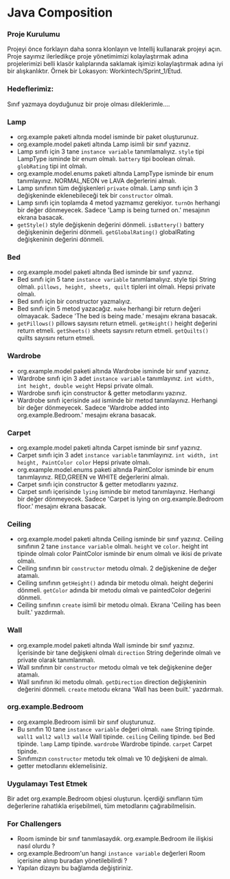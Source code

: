 # Java Composition

### Proje Kurulumu

Projeyi önce forklayın daha sonra klonlayın ve Intellij kullanarak projeyi açın. 
Proje sayımız ilerledikçe proje yönetimimizi kolaylaştırmak adına projelerimizi belli klasör kalıplarında saklamak işimizi kolaylaştırmak adına iyi bir alışkanlıktır.
Örnek bir Lokasyon: Workintech/Sprint_1/Etud.

### Hedeflerimiz:

Sınıf yazmaya doyduğunuz bir proje olması dileklerimle....

### Lamp
* org.example paketi altında model isminde bir paket oluşturunuz.
* org.example.model paketi altında Lamp isimli bir sınıf yazınız.
* Lamp sınıfı için 3 tane ```instance variable``` tanımlamalıyız. ```style``` tipi LampType isminde bir enum olmalı. ```battery``` tipi boolean olmalı. ```globRating``` tipi int olmalı. 
* org.example.model.enums paketi altında LampType isminde bir enum tanımlayınız. NORMAL,NEON ve LAVA değerlerini almalı.
* Lamp sınıfının tüm değişkenleri `private` olmalı. Lamp sınıfı için 3 değişkeninde eklenebileceği tek bir ```constructor``` olmalı.
* Lamp sınıfı için toplamda 4 metod yazmamız gerekiyor. ```turnOn``` herhangi bir değer dönmeyecek. Sadece 'Lamp is being turned on.' mesajının ekrana basacak.
* ```getStyle()``` style değişkenin değerini dönmeli. ```isBattery()``` battery değişkeninin değerini dönmeli. ```getGlobalRating()``` globalRating değişkeninin değerini dönmeli.

### Bed
* org.example.model paketi altında Bed isminde bir sınıf yazınız.
* Bed sınıfı için 5 tane ```instance variable``` tanımlamalıyız. style tipi String olmalı. ```pillows, height, sheets, quilt``` tipleri int olmalı. Hepsi private olmalı.
* Bed sınıfı için bir constructor yazmalıyız.
* Bed sınıfı için 5 metod yazacağız. ```make``` herhangi bir return değeri olmayacak. Sadece 'The bed is being made.' mesajını ekrana basacak.
* ```getPillows()``` pillows sayısını return etmeli. ```getHeight()``` height değerini return etmeli. ```getSheets()``` sheets sayısını return etmeli. ```getQuilts()``` quilts sayısını return etmeli.

### Wardrobe 
* org.example.model paketi altında Wardrobe isminde bir sınıf yazınız. 
* Wardrobe sınıfı için 3 adet ```instance variable``` tanımlayınız. ```int width, int height, double weight``` Hepsi private olmalı.
* Wardrobe sınıfı için constructor & getter metodlarını yazınız.
* Wardrobe sınıfı içerisinde ```add``` isminde bir metod tanımlayınız. Herhangi bir değer dönmeyecek. Sadece 'Wardrobe added into org.example.Bedroom.' mesajını ekrana basacak.

### Carpet
* org.example.model paketi altında Carpet isminde bir sınıf yazınız.
* Carpet sınıfı için 3 adet ```instance variable``` tanımlayınız. ```int width, int height, PaintColor color``` Hepsi private olmalı.
* org.example.model.enums paketi altında PaintColor isminde bir enum tanımlayınız. RED,GREEN ve WHITE değerlerini almalı.
* Carpet sınıfı için constructor & getter metodlarını yazınız.
* Carpet sınıfı içerisinde ```lying``` isminde bir metod tanımlayınız. Herhangi bir değer dönmeyecek. Sadece 'Carpet is lying on org.example.Bedroom floor.' mesajını ekrana basacak.

### Ceiling
* org.example.model paketi altında Ceiling isminde bir sınıf yazınız. Ceiling sınıfının 2 tane ```instance variable``` olmalı. ```height``` ve ```color```. height int tipinde olmalı color PaintColor isminde bir enum olmalı ve ikisi de private olmalı.
* Ceiling sınıfının bir ```constructor``` metodu olmalı. 2 değişkenine de değer atamalı.
* Ceiling sınıfının ```getHeight()``` adında bir metodu olmalı. height değerini dönmeli. ```getColor``` adında bir metodu olmalı ve paintedColor değerini dönmeli.
* Ceiling sınıfının ```create``` isimli bir metodu olmalı. Ekrana 'Ceiling has been built.' yazdırmalı.

### Wall
* org.example.model paketi altında Wall isminde bir sınıf yazınız. İçerisinde bir tane değişkeni olmalı ```direction``` String değerinde olmalı ve private olarak tanımlanmalı.
* Wall sınıfının bir ```constructor``` metodu olmalı ve tek değişkenine değer atamalı.
* Wall sınıfının iki metodu olmalı. ```getDirection``` direction değişkeninin değerini dönmeli. ```create``` metodu ekrana 'Wall has been built.' yazdırmalı.

### org.example.Bedroom 
* org.example.Bedroom isimli bir sınıf oluşturunuz.
* Bu sınıfın 10 tane ```instance variable``` değeri olmalı. ```name``` String tipinde. ```wall1 wall2 wall3 wall4``` Wall tipinde. ```ceiling``` Ceiling tipinde.
  ```bed``` Bed tipinde. ```lamp``` Lamp tipinde. ```wardrobe``` Wardrobe tipinde. ```carpet``` Carpet tipinde.
* Sınıfımızın ```constructor``` metodu tek olmalı ve 10 değişkeni de almalı. 
* getter metodlarını eklemelisiniz.

### Uygulamayı Test Etmek

 Bir adet org.example.Bedroom objesi oluşturun. İçerdiği sınıfların tüm değerlerine rahatlıkla erişebilmeli, tüm metodlarını çağırabilmelisin. 

### For Challengers
 * Room isminde bir sınıf tanımlasaydık. org.example.Bedroom ile ilişkisi nasıl olurdu ?
 * org.example.Bedroom'un hangi ```instance variable``` değerleri Room içerisine alınıp buradan yönetilebilirdi ?
 * Yapılan dizaynı bu bağlamda değiştiriniz.



